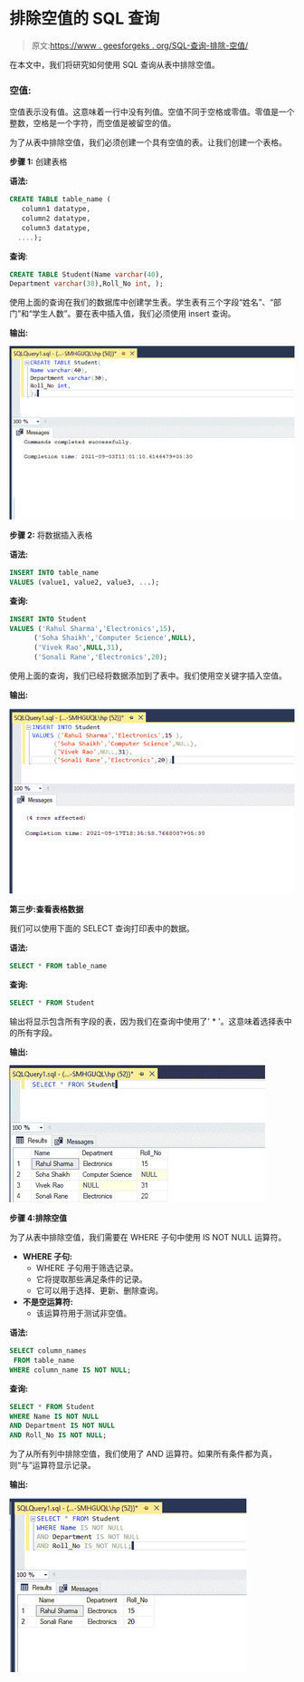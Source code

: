 # 排除空值的 SQL 查询

> 原文:[https://www . geesforgeks . org/SQL-查询-排除-空值/](https://www.geeksforgeeks.org/sql-query-to-exclude-null-values/)

在本文中，我们将研究如何使用 SQL 查询从表中排除空值。

### **空值:**

空值表示没有值。这意味着一行中没有列值。空值不同于空格或零值。零值是一个整数，空格是一个字符，而空值是被留空的值。

为了从表中排除空值，我们必须创建一个具有空值的表。让我们创建一个表格。

**步骤 1:** 创建表格

**语法:**

```sql
CREATE TABLE table_name (
   column1 datatype,
   column2 datatype,
   column3 datatype,
  ....);
```

**查询**:

```sql
CREATE TABLE Student(Name varchar(40),
Department varchar(30),Roll_No int, );
```

使用上面的查询在我们的数据库中创建学生表。学生表有三个字段“姓名”、“部门”和“学生人数”。要在表中插入值，我们必须使用 insert 查询。

**输出:**

![](img/9986bae75f203f956a6660ede723e077.png)

**步骤 2:** 将数据插入表格

**语法:**

```sql
INSERT INTO table_name
VALUES (value1, value2, value3, ...);
```

**查询:**

```sql
INSERT INTO Student
VALUES ('Rahul Sharma','Electronics',15),
      ('Soha Shaikh','Computer Science',NULL),
      ('Vivek Rao',NULL,31),
      ('Sonali Rane','Electronics',20);
```

使用上面的查询，我们已经将数据添加到了表中。我们使用空关键字插入空值。

**输出:**

![](img/2add43edd40fbd364bed6d5b8a67762c.png)

**第三步:查看表格数据**

我们可以使用下面的 SELECT 查询打印表中的数据。

**语法:**

```sql
SELECT * FROM table_name
```

**查询:**

```sql
SELECT * FROM Student
```

输出将显示包含所有字段的表，因为我们在查询中使用了' * '。这意味着选择表中的所有字段。

**输出:**

![](img/199bb37e10b4c2f681ac9ab82cd17cda.png)

**步骤 4:排除空值**

为了从表中排除空值，我们需要在 WHERE 子句中使用 IS NOT NULL 运算符。

*   **WHERE 子句:**
    *   WHERE 子句用于筛选记录。
    *   它将提取那些满足条件的记录。
    *   它可以用于选择、更新、删除查询。
*   **不是空运算符:**
    *   该运算符用于测试非空值。

**语法:**

```sql
SELECT column_names
 FROM table_name
WHERE column_name IS NOT NULL;
```

**查询:**

```sql
SELECT * FROM Student
WHERE Name IS NOT NULL
AND Department IS NOT NULL
AND Roll_No IS NOT NULL;
```

为了从所有列中排除空值，我们使用了 AND 运算符。如果所有条件都为真，则“与”运算符显示记录。

**输出:**

![](img/290b968621a6a2ccc04684d409da7cfd.png)